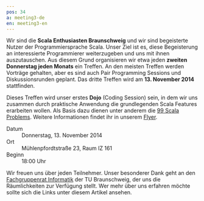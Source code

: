 ```yaml
---
pos: 34
a: meeting3-de
en: meeting3-en
---
```


Wir sind die **Scala Enthusiasten Braunschweig** und wir sind begeisterte Nutzer der Programmiersprache Scala.
Unser Ziel ist es, diese Begeisterung an interessierte Programmierer weiterzugeben und uns mit ihnen auszutauschen.
Aus diesem Grund organisieren wir etwa jeden **zweiten Donnerstag jeden Monats** ein Treffen.
An den meisten Treffen werden Vorträge gehalten, aber es sind auch Pair Programming Sessions und Diskussionsrunden geplant.
Das dritte Treffen wird am **13. November 2014** stattfinden.

Dieses Treffen wird unser erstes **Dojo** (Coding Session) sein, in dem wir uns zusammen durch praktische Anwendung die grundlegenden Scala Features erarbeiten wollen.
Als Basis dazu dienen unter anderem die [99 Scala Problems](http://aperiodic.net/phil/scala/s-99/).
Weitere Informationen findet ihr in unserem [Flyer](http://scala-bs.de/meetings/Scala-Enthusiasts-Braunschweig-Meeting-2014-11-13.pdf).

<dl>
    <dt>Datum</dt><dd>Donnerstag, 13. November 2014</dd>
    <dt>Ort</dt><dd>Mühlenpfordtstraße 23, Raum IZ 161</dd>
    <dt>Beginn</dt><dd>18:00 Uhr</dd>
</dl>

Wir freuen uns über jeden Teilnehmer.
Unser besonderer Dank geht an den [Fachgruppenrat Informatik](http://fginfo.cs.tu-bs.de) der TU Braunschweig, der uns die Räumlichkeiten zur Verfügung stellt. 
Wer mehr über uns erfahren möchte sollte sich die Links unter diesem Artikel ansehen.